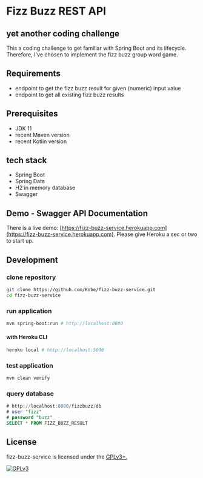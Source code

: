 # Fizz Buzz REST API

## yet another coding challenge

This a coding challenge to get familiar with Spring Boot and its lifecycle.
Therefore, I've chosen to implement the fizz buzz group word game.

## Requirements

- endpoint to get the fizz buzz result for given (numeric) input value
- endpoint to get all existing fizz buzz results

## Prerequisites

- JDK 11
- recent Maven version
- recent Kotlin version

## tech stack

- Spring Boot 
- Spring Data 
- H2 in memory database
- Swagger

## Demo - Swagger API Documentation

There is a live demo: [https://fizz-buzz-service.herokuapp.com](https://fizz-buzz-service.herokuapp.com).
Please give Heroku a sec or two to start up.

## Development

### clone repository

```bash
git clone https://github.com/Kobe/fizz-buzz-service.git
cd fizz-buzz-service
```

### run application

```bash
mvn spring-boot:run # http://localhost:8080
```

#### with Heroku CLI

```bash
heroku local # http://localhost:5000
```

### test application

```bash
mvn clean verify
```

### query database

```sql
# http://localhost:8080/fizzbuzz/db
# user "fizz"
# password "buzz"
SELECT * FROM FIZZ_BUZZ_RESULT
```

## License

fizz-buzz-service is licensed under the [GPLv3+.](LICENSE)

[![GPLv3](https://img.shields.io/badge/licence-GPLv3-brightgreen.svg)](http://www.gnu.org/licenses/gpl-3.0.html)
